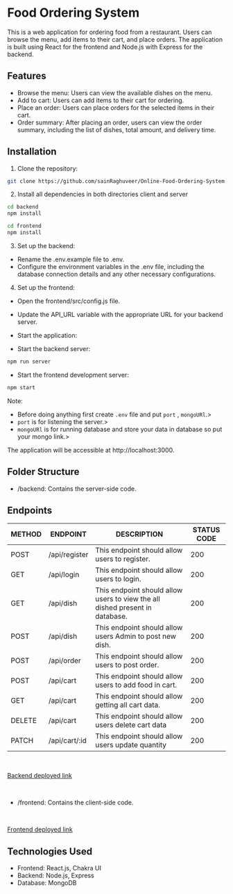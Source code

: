 # Food Ordering System

This is a web application for ordering food from a restaurant. Users can browse the menu, add items to their cart, and place orders. The application is built using React for the frontend and Node.js with Express for the backend.

## Features

- Browse the menu: Users can view the available dishes on the menu.
- Add to cart: Users can add items to their cart for ordering.
- Place an order: Users can place orders for the selected items in their cart.
- Order summary: After placing an order, users can view the order summary, including the list of dishes, total amount, and delivery time.

## Installation

1. Clone the repository:

```bash
git clone https://github.com/sainRaghuveer/Online-Food-Ordering-System.git
```
2. Install all dependencies in both directories client and server

```bash
cd backend 
npm install

cd frontend 
npm install
```

3. Set up the backend:

 - Rename the .env.example file to .env.
 - Configure the environment variables in the .env file, including the database connection details and any other necessary configurations.

4. Set up the frontend:

 - Open the frontend/src/config.js file.
 - Update the API_URL variable with the appropriate URL for your backend server.
 - Start the application:

- Start the backend server:

```bash
npm run server

```
- Start the frontend development server:

```bash
npm start

```

Note:
- Before doing anything first create `.env` file and put `port` , `mongoURl`.> 
- `port` is for listening the server.>
- `mongoURl` is for running database and store your data in database so put your mongo link.>

The application will be accessible at http://localhost:3000.

## Folder Structure
 - /backend: Contains the server-side code.

## Endpoints

<table>
    <thead>
        <tr>
            <th>METHOD</th>
            <th>ENDPOINT</th>
            <th>DESCRIPTION</th>
            <th>STATUS CODE</th>
        </tr>
    </thead>
    <tbody>
        <tr>
            <td>POST</td>
            <td>/api/register</td>
            <td>This endpoint should allow users to register.</td>
            <td>200</td>
        </tr>
        <tr>
            <td>GET</td>
            <td>/api/login</td>
            <td>This endpoint should allow users to login.</td>
            <td>200</td>
        </tr>
        <tr>
            <td>GET</td>
            <td>/api/dish</td>
            <td>This endpoint should allow users to view the all dished present in database.</td>
            <td>200</td>
        </tr>
        <tr>
            <td>POST</td>
            <td>/api/dish</td>
            <td>This endpoint should allow users Admin to post new dish.</td>
            <td>200</td>
        </tr>
        <tr>
            <td>POST</td>
            <td>/api/order</td>
            <td>This endpoint should allow users to post order.</td>
            <td>200</td>
        <tr>
            <td>POST</td>
            <td>/api/cart</td>
            <td>This endpoint should allow users to add food in cart.</td>
            <td>200</td>
        </tr>
        <tr>
            <td>GET</td>
            <td>/api/cart</td>
            <td>This endpoint should allow getting all cart data.</td>
            <td>200</td>
        </tr>
        <tr>
            <td>DELETE</td>
            <td>/api/cart</td>
            <td>This endpoint should allow users delete cart data</td>
            <td>200</td>
        </tr>
          <tr>
            <td>PATCH</td>
            <td>/api/cart/:id</td>
            <td>This endpoint should allow users update quantity</td>
            <td>200</td>
        </tr>
        </tr>
    </tbody>
</table>

<br>

<a href="https://online-food-deliever-app-system.onrender.com/">Backend deployed link</a>

<br>

 - /frontend: Contains the client-side code.

<br>

<a href="https://online-food-deliever-app.vercel.app/">Frontend deployed link</a>

## Technologies Used
 - Frontend: React.js, Chakra UI
 - Backend: Node.js, Express
 - Database: MongoDB

